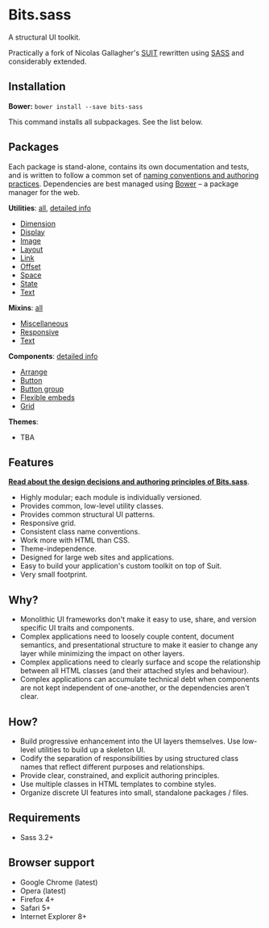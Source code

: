 # Bits.sass

A structural UI toolkit.

Practically a fork of Nicolas Gallagher's [SUIT](https://github.com/suitcss) rewritten using [SASS](http://sass-lang.com/)
and considerably extended.

## Installation

__Bower:__ `bower install --save bits-sass`

This command installs all subpackages. See the list below.

## Packages

Each package is stand-alone, contains its own documentation and tests, and is written to follow
a common set of [naming conventions and authoring practices](docs/overview.md).
Dependencies are best managed using [Bower](http://bower.io) – a package manager for the web.

__Utilities__: [all](https://github.com/bits-sass/utils), [detailed info](docs/utilities.md)

* [Dimension](https://github.com/bits-sass/utils-dimension)
* [Display](https://github.com/bits-sass/utils-display)
* [Image](https://github.com/bits-sass/utils-image)
* [Layout](https://github.com/bits-sass/utils-layout)
* [Link](https://github.com/bits-sass/utils-link)
* [Offset](https://github.com/bits-sass/utils-offset)
* [Space](https://github.com/bits-sass/utils-space)
* [State](https://github.com/bits-sass/utils-state)
* [Text](https://github.com/bits-sass/utils-text)

__Mixins__: [all](https://github.com/bits-sass/mixins)

* [Miscellaneous](https://github.com/bits-sass/mixins-misc)
* [Responsive](https://github.com/bits-sass/mixins-responsive)
* [Text](https://github.com/bits-sass/mixins-text)

__Components__: [detailed info](docs/components.md)

* [Arrange](https://github.com/bits-sass/arrange)
* [Button](https://github.com/bits-sass/button)
* [Button group](https://github.com/bits-sass/button-group)
* [Flexible embeds](https://github.com/bits-sass/flex-embed)
* [Grid](https://github.com/bits-sass/grid)

__Themes__:

* TBA

## Features

**[Read about the design decisions and authoring principles of Bits.sass](docs/overview.md)**.

* Highly modular; each module is individually versioned.
* Provides common, low-level utility classes.
* Provides common structural UI patterns.
* Responsive grid.
* Consistent class name conventions.
* Work more with HTML than CSS.
* Theme-independence.
* Designed for large web sites and applications.
* Easy to build your application's custom toolkit on top of Suit.
* Very small footprint.


## Why?

* Monolithic UI frameworks don't make it easy to use, share, and version
  specific UI traits and components.
* Complex applications need to loosely couple content, document semantics, and
  presentational structure to make it easier to change any layer while minimizing the
  impact on other layers.
* Complex applications need to clearly surface and scope the relationship
  between all HTML classes (and their attached styles and behaviour).
* Complex applications can accumulate technical debt when components are not
  kept independent of one-another, or the dependencies aren't clear.


## How?

* Build progressive enhancement into the UI layers themselves. Use low-level
  utilities to build up a skeleton UI.
* Codify the separation of responsibilities by using structured class names
  that reflect different purposes and relationships.
* Provide clear, constrained, and explicit authoring principles.
* Use multiple classes in HTML templates to combine styles.
* Organize discrete UI features into small, standalone packages / files.

## Requirements

* Sass 3.2+

## Browser support

* Google Chrome (latest)
* Opera (latest)
* Firefox 4+
* Safari 5+
* Internet Explorer 8+

